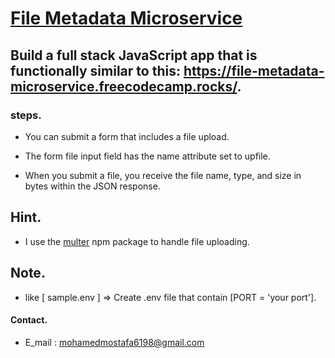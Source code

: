 # [File Metadata Microservice](https://www.freecodecamp.org/learn/apis-and-microservices/apis-and-microservices-projects/file-metadata-microservice)

## Build a full stack JavaScript app that is functionally similar to this: https://file-metadata-microservice.freecodecamp.rocks/.

### steps. 

- You can submit a form that includes a file upload.

- The form file input field has the name attribute set to upfile.

- When you submit a file, you receive the file name, type, and size in bytes within the JSON response.

## Hint.
- I use the [multer](https://www.npmjs.com/package/multer) npm package to handle file uploading.

## Note.
- like [ sample.env ] => Create .env file that contain [PORT = 'your port']. 

#### Contact.
 - E_mail : mohamedmostafa6198@gmail.com

